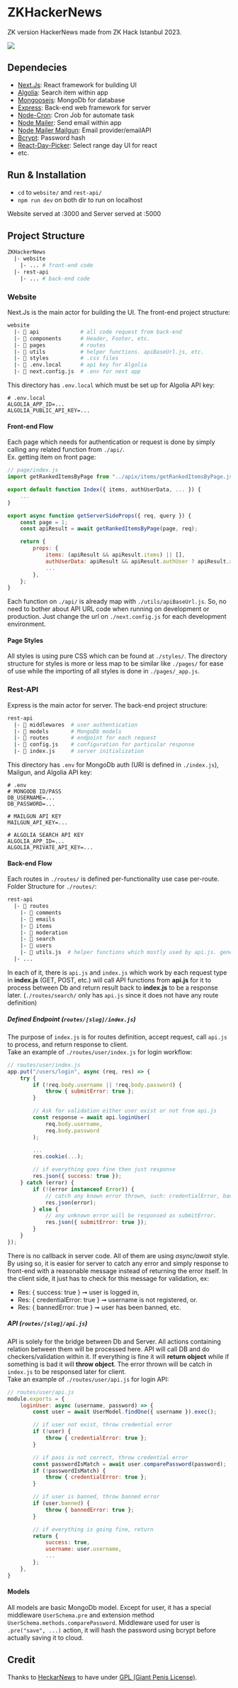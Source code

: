 # ZKHackerNews

ZK version HackerNews made from ZK Hack Istanbul 2023.

![](.github/zkhackernews.png)

## Dependecies

- [Next.Js](https://nextjs.org/): React framework for building UI
- [Algolia](https://www.algolia.com/): Search item within app
- [Mongoosejs](https://mongoosejs.com/): MongoDb for database
- [Express](https://expressjs.com/): Back-end web framework for server
- [Node-Cron](https://www.npmjs.com/package/node-cron): Cron Job for automate task
- [Node Mailer](https://nodemailer.com/): Send email within app
- [Node Mailer Mailgun](https://www.npmjs.com/package/nodemailer-mailgun-transport): Email provider/emailAPI
- [Bcrypt](https://www.npmjs.com/package/bcrypt): Password hash
- [React-Day-Picker](https://react-day-picker.js.org/): Select range day UI for react
- etc.

## Run & Installation

- `cd` to `website/` and `rest-api/`
- `npm run dev` on both dir to run on localhost

Website served at :3000 and Server served at :5000

## Project Structure

```bash
ZKHackerNews
  |- website
    |- ... # front-end code
  |- rest-api
    |- ... # back-end code
```

### Website

Next.Js is the main actor for building the UI. The front-end project structure:

```bash
website
  |-  api             # all code request from back-end
  |-  components      # Header, Footer, etc.
  |-  pages           # routes
  |-  utils           # helper functions. apiBaseUrl.js, etc.
  |-  styles          # .css files
  |-  .env.local      # api key for Algolia
  |-  next.config.js  # .env for next app
```

This directory has `.env.local` which must be set up for Algolia API key:

```.env
# .env.local
ALGOLIA_APP_ID=...
ALGOLIA_PUBLIC_API_KEY=...
```

#### Front-end Flow

Each page which needs for authentication or request is done by simply calling any related function from `./api/`.  
Ex. getting item on front page:

```javascript
// page/index.js
import getRankedItemsByPage from "../apix/items/getRankedItemsByPage.js"; /* GET ITEM API */

export default function Index({ items, authUserData, ... }) {
    ...
}

export async function getServerSideProps({ req, query }) {
    const page = 1;
    const apiResult = await getRankedItemsByPage(page, req);

    return {
        props: {
            items: (apiResult && apiResult.items) || [],
            authUserData: apiResult && apiResult.authUser ? apiResult.authUser : {},
            ...
        },
    };
}
```

Each function on `./api/` is already map with `./utils/apiBaseUrl.js`. So, no need to bother about API URL code when running on development or production. Just change the url on `./next.config.js` for each development environment.

#### Page Styles

All styles is using pure CSS which can be found at `./styles/`. The directory structure for styles is more or less map to be similar like `./pages/` for ease of use while the importing of all styles is done in `./pages/_app.js`.

### Rest-API

Express is the main actor for server. The back-end project structure:

```bash
rest-api
  |-  middlewares  # user authentication
  |-  models       # MongoDb models
  |-  routes       # endpoint for each request
  |-  config.js    # configuration for particular response
  |-  index.js     # server initialization
```

This directory has `.env` for MongoDb auth (URI is defined in `./index.js`), Mailgun, and Algolia API key:

```.env
# .env
# MONGODB ID/PASS
DB_USERNAME=...
DB_PASSWORD=...

# MAILGUN API KEY
MAILGUN_API_KEY=...

# ALGOLIA SEARCH API KEY
ALGOLIA_APP_ID=...
ALGOLIA_PRIVATE_API_KEY=...
```

#### Back-end Flow

Each routes in `./routes/` is defined per-functionality use case per-route. Folder Structure for `./routes/`:

```bash
rest-api
  |-  routes
    |-  comments
    |-  emails
    |-  items
    |-  moderation
    |-  search
    |-  users
    |-  utils.js  # helper functions which mostly used by api.js. generateUniqueId, isValidDate, etc.
  |- ...
```

In each of it, there is `api.js` and `index.js` which work by each request type in **index.js** (GET, POST, etc.) will call API functions from **api.js** for it to process between Db and return result back to **index.js** to be a response later. (`./routes/search/` only has `api.js` since it does not have any route definition)

##### Defined Endpoint (`routes/[slug]/index.js`)

The purpose of `index.js` is for routes definition, accept request, call `api.js` to process, and return response to client.  
Take an example of `./routes/user/index.js` for login workflow:

```javascript
// routes/user/index.js
app.put("/users/login", async (req, res) => {
    try {
        if (!req.body.username || !req.body.password) {
            throw { submitError: true };
        }

        // Ask for validation either user exist or not from api.js
        const response = await api.loginUser(
            req.body.username,
            req.body.password
        );

        ...
        res.cookie(...);

        // if everything goes fine then just response
        res.json({ success: true });
    } catch (error) {
        if (!(error instanceof Error)) {
            // catch any known error thrown, such: credentialError, bannedError.
            res.json(error);
        } else {
            // any unknown error will be responsed as submitError.
            res.json({ submitError: true });
        }
    }
});
```

There is no callback in server code. All of them are using _async/await_ style. By using so, it is easier for server to catch any error and simply response to front-end with a reasonable message instead of returning the error itself. In the client side, it just has to check for this message for validation, ex:

- Res: { success: true } ➞ user is logged in,
- Res: { credentialError: true } ➞ username is not registered, or.
- Res: { bannedError: true } ➞ user has been banned, etc.

##### API (`routes/[slug]/api.js`)

API is solely for the bridge between Db and Server. All actions containing relation between them will be processed here. API will call DB and do checkers/validation within it. If everything is fine it will **return object** while if something is bad it will **throw object**.
The error thrown will be catch in `index.js` to be responsed later for client.  
Take an example of `./routes/user/api.js` for login API:

```javascript
// routes/user/api.js
module.exports = {
    loginUser: async (username, password) => {
        const user = await UserModel.findOne({ username }).exec();

        // if user not exist, throw credential error
        if (!user) {
            throw { credentialError: true };
        }

        // if pass is not correct, throw credential error
        const passwordIsMatch = await user.comparePassword(password);
        if (!passwordIsMatch) {
            throw { credentialError: true };
        }

        // if user is banned, throw banned error
        if (user.banned) {
            throw { bannedError: true };
        }

        // if everything is going fine, return
        return {
            success: true,
            username: user.username,
            ...
        };
    },
}
```

#### Models

All models are basic MongoDb model. Except for user, it has a special middleware `UserSchema.pre` and extension method `UserSchema.methods.comparePassword`.
Middleware used for user is `.pre("save", ...)` action, it will hash the password using bcrypt before actually saving it to cloud.

## Credit

Thanks to [HeckarNews](https://github.com/krehwell/HeckarNews) to have
under [GPL (Giant Penis License)](http://giant-penis-license.org/).
